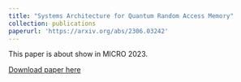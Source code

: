 ```yaml
---
title: "Systems Architecture for Quantum Random Access Memory"
collection: publications
paperurl: 'https://arxiv.org/abs/2306.03242'
---
```

This paper is about show in MICRO 2023.

[Download paper here](https://arxiv.org/abs/2306.03242)